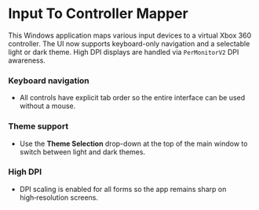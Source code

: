 # Input To Controller Mapper

This Windows application maps various input devices to a virtual Xbox 360 controller. The UI now supports keyboard-only navigation and a selectable light or dark theme. High DPI displays are handled via `PerMonitorV2` DPI awareness.

### Keyboard navigation
* All controls have explicit tab order so the entire interface can be used without a mouse.

### Theme support
* Use the **Theme Selection** drop-down at the top of the main window to switch between light and dark themes.

### High DPI
* DPI scaling is enabled for all forms so the app remains sharp on high‑resolution screens.
